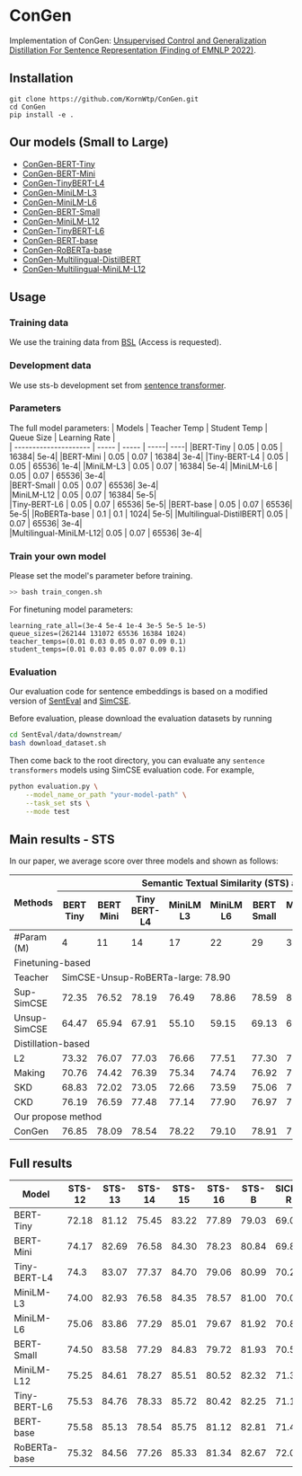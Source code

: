 # ConGen
Implementation of ConGen: [Unsupervised Control and Generalization Distillation For Sentence Representation (Finding of EMNLP 2022)]().


## Installation
```
git clone https://github.com/KornWtp/ConGen.git
cd ConGen
pip install -e .
``` 

## Our models (Small to Large)
- [ConGen-BERT-Tiny](https://huggingface.co/kornwtp/ConGen-BERT-Tiny)
- [ConGen-BERT-Mini](https://huggingface.co/kornwtp/ConGen-BERT-Mini)
- [ConGen-TinyBERT-L4](https://huggingface.co/kornwtp/ConGen-TinyBERT-L4)
- [ConGen-MiniLM-L3](https://huggingface.co/kornwtp/ConGen-MiniLM-L3)
- [ConGen-MiniLM-L6](https://huggingface.co/kornwtp/ConGen-MiniLM-L6)
- [ConGen-BERT-Small](https://huggingface.co/kornwtp/ConGen-BERT-Small)
- [ConGen-MiniLM-L12](https://huggingface.co/kornwtp/ConGen-MiniLM-L12)
- [ConGen-TinyBERT-L6](https://huggingface.co/kornwtp/ConGen-TinyBERT-L6)
- [ConGen-BERT-base](https://huggingface.co/kornwtp/ConGen-BERT-base)
- [ConGen-RoBERTa-base](https://huggingface.co/kornwtp/ConGen-RoBERTa-base)
- [ConGen-Multilingual-DistilBERT](https://huggingface.co/kornwtp/ConGen-Multilingual-DistilBERT)
- [ConGen-Multilingual-MiniLM-L12](https://huggingface.co/kornwtp/ConGen-Multilingual-MiniLM-L12)

## Usage
### Training data
We use the training data from [BSL](https://drive.google.com/file/d/19O2NArJz_RlVNNGRbBnnWxNMW-7HaFZ8/view?usp=sharing) (Access is requested). 

### Development data
We use sts-b development set from [sentence transformer](https://sbert.net/datasets/stsbenchmark.tsv.gz).

### Parameters
The full model parameters:
| Models  | Teacher Temp | Student Temp | Queue Size | Learning Rate |   
| --------------------- | ----- | ----- | -----| ----|
|BERT-Tiny              | 0.05  | 0.05  | 16384| 5e-4|
|BERT-Mini              | 0.05  | 0.07  | 16384| 3e-4| 
|Tiny-BERT-L4           | 0.05  | 0.05  | 65536| 1e-4| 
|MiniLM-L3              | 0.05  | 0.07  | 16384| 5e-4| 
|MiniLM-L6              | 0.05  | 0.07  | 65536| 3e-4|   
|BERT-Small             | 0.05  | 0.07  | 65536| 3e-4|  
|MiniLM-L12             | 0.05  | 0.07  | 16384| 5e-5|  
|Tiny-BERT-L6           | 0.05  | 0.07  | 65536| 5e-5| 
|BERT-base              | 0.05  | 0.07  | 65536| 5e-5| 
|RoBERTa-base           |  0.1  |  0.1  |  1024| 5e-5| 
|Multilingual-DistilBERT| 0.05  | 0.07  | 65536| 3e-4|  
|Multilingual-MiniLM-L12| 0.05  | 0.07  | 65536| 3e-4|  


### Train your own model
Please set the model's parameter before training.
```bash
>> bash train_congen.sh
```

For finetuning model parameters: 
```
learning_rate_all=(3e-4 5e-4 1e-4 3e-5 5e-5 1e-5)
queue_sizes=(262144 131072 65536 16384 1024)
teacher_temps=(0.01 0.03 0.05 0.07 0.09 0.1)
student_temps=(0.01 0.03 0.05 0.07 0.09 0.1)
```

### Evaluation
Our evaluation code for sentence embeddings is based on a modified version of [SentEval](https://github.com/facebookresearch/SentEval) and [SimCSE](https://github.com/princeton-nlp/SimCSE).

Before evaluation, please download the evaluation datasets by running
```bash
cd SentEval/data/downstream/
bash download_dataset.sh
```

Then come back to the root directory, you can evaluate any `sentence transformers` models using SimCSE evaluation code. For example,
```bash
python evaluation.py \
    --model_name_or_path "your-model-path" \
    --task_set sts \
    --mode test
```

## Main results - STS
In our paper, we average score over three models and shown as follows:
<table class="tg">
<thead>
  <tr>
    <th class="tg-7btt" rowspan="2">Methods</th>
    <th class="tg-7btt" colspan="10">Semantic Textual Similarity (STS) average scores</th>
  </tr>
  <tr>
    <th class="tg-7btt">BERT<br>Tiny</th>
    <th class="tg-7btt"><span style="font-weight:700;font-style:normal">BERT</span><br><span style="font-weight:700;font-style:normal">Mini</span></th>
    <th class="tg-7btt"><span style="font-weight:700;font-style:normal">Tiny</span><br><span style="font-weight:700;font-style:normal">BERT-L4</span></th>
    <th class="tg-7btt"><span style="font-weight:700;font-style:normal">MiniLM</span><br><span style="font-weight:700;font-style:normal">L3</span></th>
    <th class="tg-7btt"><span style="font-weight:700;font-style:normal">MiniLM</span><br><span style="font-weight:700;font-style:normal">L6</span></th>
    <th class="tg-7btt"><span style="font-weight:700;font-style:normal">BERT</span><br>Small</th>
    <th class="tg-7btt"><span style="font-weight:700;font-style:normal">MiniLM</span><br><span style="font-weight:700;font-style:normal">L12</span></th>
    <th class="tg-7btt"><span style="font-weight:700;font-style:normal">Tiny</span><br><span style="font-weight:700;font-style:normal">BERT-L6</span></th>
    <th class="tg-7btt"><span style="font-weight:700;font-style:normal">BERT</span><br><span style="font-weight:700;font-style:normal">Base</span></th>
    <th class="tg-7btt"><span style="font-weight:700;font-style:normal">RoBERTa</span><br><span style="font-weight:700;font-style:normal">Base</span></th>
  </tr>
</thead>
<tbody>
  <tr>
    <td class="tg-0pky">#Param (M)</td>
    <td class="tg-c3ow">4</td>
    <td class="tg-c3ow">11</td>
    <td class="tg-c3ow">14</td>
    <td class="tg-c3ow">17</td>
    <td class="tg-c3ow">22</td>
    <td class="tg-c3ow">29</td>
    <td class="tg-c3ow">33</td>
    <td class="tg-c3ow">67</td>
    <td class="tg-c3ow">109</td>
    <td class="tg-c3ow">125</td>
  </tr>
  <tr>
    <td class="tg-fymr" colspan="11"><span style="font-style:normal">Finetuning-based</span></td>
  </tr>
  <tr>
    <td class="tg-fymr">Teacher</td>
    <td class="tg-f8tv" colspan="10"><span style="font-weight:400">SimCSE-Unsup-RoBERTa-large: 78.90</td>
  </tr>
  <tr>
    <td class="tg-0pky">Sup-SimCSE</td>
    <td class="tg-8bgf">72.35</td>
    <td class="tg-8bgf">76.52</td>
    <td class="tg-8bgf">78.19</td>
    <td class="tg-8bgf">76.49</td>
    <td class="tg-8bgf">78.86</td>
    <td class="tg-8bgf">78.59</td>
    <td class="tg-8bgf">80.48</td>
    <td class="tg-8bgf">81.23</td>
    <td class="tg-8bgf">81.57</td>
    <td class="tg-8bgf">82.52</td>
  </tr>
  <tr>
    <td class="tg-0pky">Unsup-SimCSE</td>
    <td class="tg-c3ow">64.47</td>
    <td class="tg-c3ow">65.94</td>
    <td class="tg-c3ow">67.91</td>
    <td class="tg-c3ow">55.10</td>
    <td class="tg-c3ow">59.15</td>
    <td class="tg-c3ow">69.13</td>
    <td class="tg-c3ow">67.90</td>
    <td class="tg-c3ow">73.67</td>
    <td class="tg-c3ow">76.25</td>
    <td class="tg-c3ow">77.10</td>
  </tr>
  <tr>
    <td class="tg-fymr" colspan="11">Distillation-based</td>
  </tr>
  <tr>
    <td class="tg-0pky">L2 </td>
    <td class="tg-c3ow">73.32</td>
    <td class="tg-c3ow">76.07</td>
    <td class="tg-c3ow">77.03</td>
    <td class="tg-c3ow">76.66</td>
    <td class="tg-c3ow">77.51</td>
    <td class="tg-c3ow">77.30</td>
    <td class="tg-c3ow">78.79</td>
    <td class="tg-c3ow">78.95</td>
    <td class="tg-c3ow">78.97</td>
    <td class="tg-c3ow"><span style="font-weight:400;font-style:normal">79.00</span></td>
  </tr>
  <tr>
    <td class="tg-0pky">Making </td>
    <td class="tg-c3ow">70.76</td>
    <td class="tg-c3ow">74.42</td>
    <td class="tg-c3ow">76.39</td>
    <td class="tg-c3ow">75.34</td>
    <td class="tg-c3ow">74.74</td>
    <td class="tg-c3ow">76.92</td>
    <td class="tg-c3ow">76.91</td>
    <td class="tg-c3ow">78.67</td>
    <td class="tg-c3ow">78.07</td>
    <td class="tg-c3ow">79.06</td>
  </tr>
  <tr>
    <td class="tg-0pky">SKD</td>
    <td class="tg-c3ow">68.83</td>
    <td class="tg-c3ow">72.02</td>
    <td class="tg-c3ow">73.05</td>
    <td class="tg-c3ow">72.66</td>
    <td class="tg-c3ow">73.59</td>
    <td class="tg-c3ow">75.06</td>
    <td class="tg-c3ow">74.58</td>
    <td class="tg-c3ow">77.62</td>
    <td class="tg-c3ow">78.05</td>
    <td class="tg-c3ow">77.44</td>
  </tr>
  <tr>
    <td class="tg-0pky">CKD</td>
    <td class="tg-c3ow">76.19</td>
    <td class="tg-c3ow">76.59</td>
    <td class="tg-c3ow">77.48</td>
    <td class="tg-c3ow">77.14</td>
    <td class="tg-c3ow">77.90</td>
    <td class="tg-c3ow">76.97</td>
    <td class="tg-c3ow">77.92</td>
    <td class="tg-c3ow">78.29</td>
    <td class="tg-c3ow">78.54</td>
    <td class="tg-c3ow">78.34</td>
  </tr>
  <tr>
    <td class="tg-fymr" colspan="11">Our propose method</td>
  </tr>
  <tr>
    <td class="tg-0pky"><span style="font-style:normal">ConGen</span></td>
    <td class="tg-7btt">76.85</td>
    <td class="tg-7btt">78.09</td>
    <td class="tg-7btt">78.54</td>
    <td class="tg-7btt">78.22</td>
    <td class="tg-7btt">79.10</td>
    <td class="tg-7btt">78.91</td>
    <td class="tg-7btt">79.68</td>
    <td class="tg-7btt">79.73</td>
    <td class="tg-7btt">80.06</td>
    <td class="tg-7btt">79.78</td>
  </tr>
</tbody>
</table>

## Full results
<table class="tg">
<thead>
  <tr>
    <th class="tg-7btt">Model</th>
    <th class="tg-7btt">STS-12</th>
    <th class="tg-7btt"><span style="font-style:normal">STS-13</span></th>
    <th class="tg-7btt"><span style="font-style:normal">STS-14</span></th>
    <th class="tg-7btt"><span style="font-style:normal">STS-15</span></th>
    <th class="tg-7btt"><span style="font-style:normal">STS-16</span></th>
    <th class="tg-7btt"><span style="font-style:normal">STS-B</span></th>
    <th class="tg-7btt">SICK-R</th>
    <th class="tg-7btt">Avg.</th>
  </tr>
</thead>
<tbody>
  <tr>
    <td class="tg-0pky">BERT-Tiny</td>
    <td class="tg-c3ow">72.18</td>
    <td class="tg-nbj5"><span style="background-color:#FFF">81.12</span></td>
    <td class="tg-c3ow">75.45</td>
    <td class="tg-c3ow">83.22</td>
    <td class="tg-c3ow">77.89</td>
    <td class="tg-c3ow">79.03</td>
    <td class="tg-c3ow">69.05</td>
    <td class="tg-c3ow">76.85</td>
  </tr>
  <tr>
    <td class="tg-0pky">BERT-Mini</td>
    <td class="tg-c3ow">74.17</td>
    <td class="tg-c3ow">82.69</td>
    <td class="tg-c3ow">76.58</td>
    <td class="tg-c3ow">84.30</td>
    <td class="tg-c3ow">78.23</td>
    <td class="tg-c3ow">80.84</td>
    <td class="tg-c3ow">69.82</td>
    <td class="tg-c3ow">78.09</td>
  </tr>
  <tr>
    <td class="tg-0pky">Tiny-BERT-L4</td>
    <td class="tg-c3ow">74.3</td>
    <td class="tg-c3ow">83.07</td>
    <td class="tg-c3ow">77.37</td>
    <td class="tg-c3ow">84.70</td>
    <td class="tg-c3ow">79.06</td>
    <td class="tg-c3ow">80.99</td>
    <td class="tg-c3ow">70.26</td>
    <td class="tg-c3ow">78.54</td>
  </tr>
  <tr>
    <td class="tg-0pky">MiniLM-L3</td>
    <td class="tg-c3ow">74.00</td>
    <td class="tg-c3ow">82.93</td>
    <td class="tg-c3ow">76.58</td>
    <td class="tg-c3ow">84.35</td>
    <td class="tg-c3ow">78.57</td>
    <td class="tg-c3ow">81.00</td>
    <td class="tg-c3ow">70.09</td>
    <td class="tg-c3ow">78.22</td>
  </tr>
  <tr>
    <td class="tg-0pky"><span style="font-weight:400;font-style:normal">MiniLM-L6</span></td>
    <td class="tg-c3ow">75.06</td>
    <td class="tg-c3ow">83.86</td>
    <td class="tg-c3ow">77.29</td>
    <td class="tg-c3ow">85.01</td>
    <td class="tg-c3ow">79.67</td>
    <td class="tg-c3ow">81.92</td>
    <td class="tg-c3ow">70.89</td>
    <td class="tg-c3ow">79.10</td>
  </tr>
  <tr>
    <td class="tg-0pky">BERT-Small</td>
    <td class="tg-c3ow">74.50</td>
    <td class="tg-c3ow">83.58</td>
    <td class="tg-c3ow">77.29</td>
    <td class="tg-c3ow">84.83</td>
    <td class="tg-c3ow">79.72</td>
    <td class="tg-c3ow">81.93</td>
    <td class="tg-c3ow">70.55</td>
    <td class="tg-c3ow">78.91</td>
  </tr>
  <tr>
    <td class="tg-0pky"><span style="font-weight:400;font-style:normal">MiniLM-L12</span></td>
    <td class="tg-c3ow">75.25</td>
    <td class="tg-c3ow">84.61</td>
    <td class="tg-c3ow">78.27</td>
    <td class="tg-c3ow">85.51</td>
    <td class="tg-c3ow">80.52</td>
    <td class="tg-c3ow">82.32</td>
    <td class="tg-c3ow">71.32</td>
    <td class="tg-c3ow">79.68</td>
  </tr>
  <tr>
    <td class="tg-0pky"><span style="font-weight:400;font-style:normal">Tiny-BERT-L6</span></td>
    <td class="tg-c3ow">75.53</td>
    <td class="tg-c3ow">84.76</td>
    <td class="tg-c3ow">78.33</td>
    <td class="tg-c3ow">85.72</td>
    <td class="tg-c3ow">80.42</td>
    <td class="tg-c3ow">82.25</td>
    <td class="tg-c3ow">71.12</td>
    <td class="tg-c3ow">79.73</td>
  </tr>
  <tr>
    <td class="tg-0pky">BERT-base</td>
    <td class="tg-c3ow">75.58</td>
    <td class="tg-c3ow">85.13</td>
    <td class="tg-c3ow">78.54</td>
    <td class="tg-c3ow">85.75</td>
    <td class="tg-c3ow">81.12</td>
    <td class="tg-c3ow">82.81</td>
    <td class="tg-c3ow">71.47</td>
    <td class="tg-c3ow">80.06</td>
  </tr>
  <tr>
    <td class="tg-0pky">RoBERTa-base</td>
    <td class="tg-c3ow">75.32</td>
    <td class="tg-c3ow">84.56</td>
    <td class="tg-c3ow">77.26</td>
    <td class="tg-c3ow">85.33</td>
    <td class="tg-c3ow">81.34</td>
    <td class="tg-c3ow">82.67</td>
    <td class="tg-c3ow">72.00</td>
    <td class="tg-c3ow">79.78</td>
  </tr>
</tbody>
</table>
